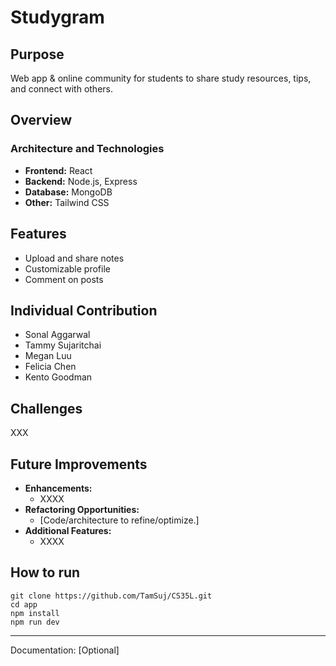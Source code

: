 # Studygram

## Purpose
Web app & online community for students to share study resources, tips, and connect with others.

## Overview
### Architecture and Technologies
- **Frontend:** React
- **Backend:** Node.js, Express
- **Database:** MongoDB
- **Other:** Tailwind CSS

## Features
- Upload and share notes
- Customizable profile
- Comment on posts

## Individual Contribution
- Sonal Aggarwal
- Tammy Sujaritchai 
- Megan Luu
- Felicia Chen 
- Kento Goodman

## Challenges
XXX

## Future Improvements
- **Enhancements:**
    - XXXX
- **Refactoring Opportunities:**
    - [Code/architecture to refine/optimize.]
- **Additional Features:**
    - XXXX

## How to run

```
git clone https://github.com/TamSuj/CS35L.git
cd app
npm install
npm run dev
```
---  
Documentation: [Optional]